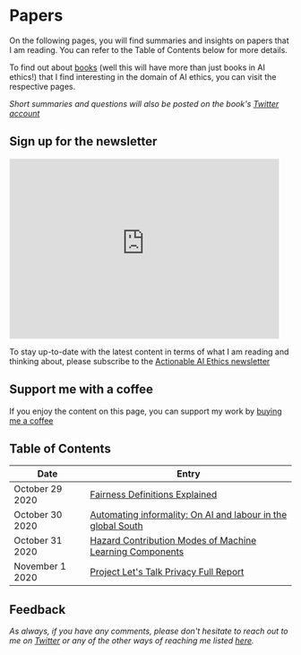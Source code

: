 # Papers

On the following pages, you will find summaries and insights on papers that I am reading. You can refer to the Table of Contents below for more details.

To find out about [books](books.md) (well this will have more than just books in AI ethics!) that I find interesting in the domain of AI ethics, you can visit the respective pages.

*Short summaries and questions will also be posted on the book's [Twitter account](https://twitter.com/actionable_ai)*

## Sign up for the newsletter

<iframe src="https://actionableaiethics.substack.com/embed" width="480" height="320" style="border:1px solid #EEE; background:white;" frameborder="0" scrolling="no"></iframe>

To stay up-to-date with the latest content in terms of what I am reading and thinking about, please subscribe to the [Actionable AI Ethics newsletter](https://actionableaiethics.substack.com)

## Support me with a coffee

If you enjoy the content on this page, you can support my work by [buying me a coffee](https://buymeacoffee.com/abhishekgupta)

<script type="text/javascript" src="https://cdnjs.buymeacoffee.com/1.0.0/button.prod.min.js" data-name="bmc-button" data-slug="abhishekgupta" data-color="#FF5F5F" data-emoji=""  data-font="Cookie" data-text="Buy me a coffee" data-outline-color="#000000" data-font-color="#ffffff" data-coffee-color="#FFDD00" ></script>

## Table of Contents

| Date  | Entry |
| ------------- | ------------- | 
|  October 29 2020 | [Fairness Definitions Explained](./fairness_definitions_explained.md)  |
|  October 30 2020 | [Automating informality: On AI and labour in the global South](./automating_informality.md)       |
| October 31 2020 | [Hazard Contribution Modes of Machine Learning Components](./hazard_modes.md) |
|November 1 2020|[Project Let's Talk Privacy Full Report](./lets_talk_privacy.md)|

## Feedback

*As always, if you have any comments, please don't hesitate to reach out to me on [Twitter](https://twitter.com/atg_abhishek) or any of the other ways of reaching me listed [here](https://atg-abhishek.github.io).* 